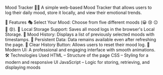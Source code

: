 Mood Tracker 📅😊
A simple web-based Mood Tracker that allows users to log their daily mood, store it locally, and view their emotional trends.

📌 Features
🎭 Select Your Mood: Choose from five different moods (😀 😢 😐 🤩 😡).
💾 Local Storage Support: Saves all mood logs in the browser's Local Storage.
📅 Mood History: Displays a list of previously selected moods with timestamps.
🔄 Persistent Data: Data remains available even after refreshing the page.
🧹 Clear History Button: Allows users to reset their mood log.
🎨 Modern UI: A professional and engaging interface with smooth animations.
🛠️ Technologies Used
HTML – Structure of the page
CSS – Styling for a modern and responsive UI
JavaScript – Logic for storing, retrieving, and displaying moods
